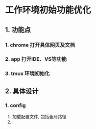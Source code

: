 #  工作环境初始功能优化
## 1. 功能点
### 1. chrome 打开具体网页及文档
### 2. app 打开IDE、VS等功能
### 3. tmux 环境初始化

## 2. 具体设计
### 1. config
1. 加载配置文件, 包括全局路径
2. 
